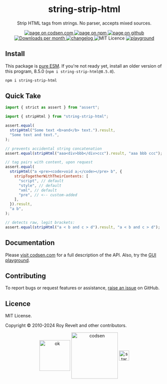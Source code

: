 <h1 align="center">string-strip-html</h1>

<p align="center">Strip HTML tags from strings. No parser, accepts mixed sources.</p>

<p align="center">
  <a href="https://codsen.com/os/string-strip-html" rel="nofollow noreferrer noopener">
    <img src="https://img.shields.io/badge/-codsen-blue?style=flat-square" alt="page on codsen.com">
  </a>
  <a href="https://www.npmjs.com/package/string-strip-html" rel="nofollow noreferrer noopener">
    <img src="https://img.shields.io/badge/-npm-blue?style=flat-square" alt="page on npm">
  </a>
  <a href="https://github.com/codsen/codsen/tree/main/packages/string-strip-html" rel="nofollow noreferrer noopener">
    <img src="https://img.shields.io/badge/-github-blue?style=flat-square" alt="page on github">
  </a>
  <a href="https://npmcharts.com/compare/string-strip-html?interval=30" rel="nofollow noreferrer noopener" target="_blank">
    <img src="https://img.shields.io/npm/dm/string-strip-html.svg?style=flat-square" alt="Downloads per month">
  </a>
  <a href="https://codsen.com/os/string-strip-html/changelog" rel="nofollow noreferrer noopener">
    <img src="https://img.shields.io/badge/changelog-here-brightgreen?style=flat-square" alt="changelog">
  </a>
  <img src="https://img.shields.io/badge/licence-MIT-brightgreen.svg?style=flat-square" alt="MIT Licence">
  <a href="https://codsen.com/os/string-strip-html/play"><img src="https://img.shields.io/badge/playground-here-brightgreen?style=flat-square" alt="playground"></a>
</p>

## Install

This package is [pure ESM](https://gist.github.com/sindresorhus/a39789f98801d908bbc7ff3ecc99d99c). If you're not ready yet, install an older version of this program, 8.5.0 (`npm i string-strip-html@8.5.0`).

```bash
npm i string-strip-html
```

## Quick Take

```js
import { strict as assert } from "assert";

import { stripHtml } from "string-strip-html";

assert.equal(
  stripHtml("Some text <b>and</b> text.").result,
  "Some text and text.",
);

// prevents accidental string concatenation
assert.equal(stripHtml("aaa<div>bbb</div>ccc").result, "aaa bbb ccc");

// tag pairs with content, upon request
assert.equal(
  stripHtml("a <pre><code>void a;</code></pre> b", {
    stripTogetherWithTheirContents: [
      "script", // default
      "style", // default
      "xml", // default
      "pre", // <-- custom-added
    ],
  }).result,
  "a b",
);

// detects raw, legit brackets:
assert.equal(stripHtml("a < b and c > d").result, "a < b and c > d");
```

## Documentation

Please [visit codsen.com](https://codsen.com/os/string-strip-html/) for a full description of the API. Also, try the [GUI playground](https://codsen.com/os/string-strip-html/play).

## Contributing

To report bugs or request features or assistance, [raise an issue](https://github.com/codsen/codsen/issues/new/choose) on GitHub.

## Licence

MIT License.

Copyright © 2010-2024 Roy Revelt and other contributors.

<p align="center"><img src="https://codsen.com/images/png-codsen-ok.png" width="98" alt="ok" align="center"> <img src="https://codsen.com/images/png-codsen-1.png" width="148" alt="codsen" align="center"> <img src="https://codsen.com/images/png-codsen-star-small.png" width="32" alt="star" align="center"></p>

